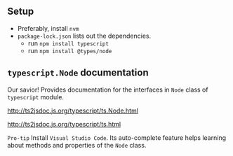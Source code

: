 ## Setup
- Preferably, install `nvm`
- `package-lock.json` lists out the dependencies.
    - run `npm install typescript`
    - run `npm install @types/node`

## `typescript.Node` documentation
Our savior! Provides documentation for the interfaces in `Node` class of `typescript` module.

http://ts2jsdoc.js.org/typescript/ts.Node.html

http://ts2jsdoc.js.org/typescript/ts.html

`Pro-tip` Install `Visual Studio Code`. Its auto-complete feature helps learning about methods and properties of the `Node` class.